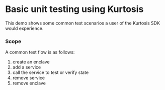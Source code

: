 Basic unit testing using Kurtosis
=====================================
This demo shows some common test scenarios a user of the Kurtosis SDK would experience.

### Scope

A common test flow is as follows: 

1. create an enclave
1. add a service
1. call the service to test or verify state
1. remove service
1. remove enclave